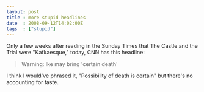 ```yaml
---
layout: post
title : more stupid headlines
date  : 2008-09-12T14:02:00Z
tags  : ["stupid"]
---
```

Only a few weeks after reading in the Sunday Times that The Castle and the Trial were "Kafkaesque," today, CNN has this headline:

> Warning: Ike may bring 'certain death'

I think I would've phrased it, "Possibility of death is certain" but there's no accounting for taste. 
